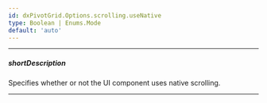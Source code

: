 ```yaml
---
id: dxPivotGrid.Options.scrolling.useNative
type: Boolean | Enums.Mode
default: 'auto'
---
```

---
##### shortDescription
Specifies whether or not the UI component uses native scrolling.

---
